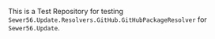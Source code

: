 This is a Test Repository for testing `Sewer56.Update.Resolvers.GitHub.GitHubPackageResolver` for `Sewer56.Update`.
